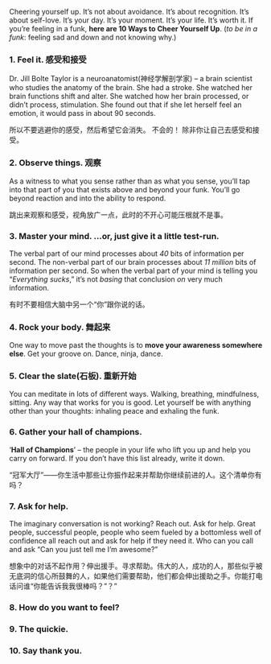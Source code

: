 Cheering yourself up. It’s not about avoidance. It’s about recognition. It’s about self-love. It’s your day. It’s your moment. It’s your life. It’s worth it.
If you’re feeling in a funk, **here are 10 Ways to Cheer Yourself Up**.
(*to be in a funk*:  feeling sad and down and not knowing why.)

### 1. Feel it.  感受和接受
Dr. Jill Bolte Taylor is a neuroanatomist(神经学解剖学家) – a brain scientist who studies the anatomy of the brain. 
She had a stroke. She watched her brain functions shift and alter. She watched how her brain processed, or didn’t process, stimulation. She found out that if she let herself feel an emotion, it would pass in about 90 seconds. 

所以不要逃避你的感受，然后希望它会消失。
不会的！
除非你让自己去感受和接受。 

### 2. Observe things. 观察
As a witness to what you sense rather than as what you sense, you’ll tap into that part of you that exists above and beyond your funk. You’ll go beyond reaction and into the ability to respond.

跳出来观察和感受，视角放广一点，此时的不开心可能压根就不是事。

### 3.  **Master** your mind. …or, just give it a little test-run.
The verbal part of our mind processes about *40* bits of information per second. 
The non-verbal part of our brain processes about *11 million* bits of information per second. 
So when the verbal part of your mind is telling you “*Everything sucks*,” it’s not *basing* that conclusion *on* very much information. 

有时不要相信大脑中另一个“你”跟你说的话。

### 4. Rock your body. 舞起来
One way to move past the thoughts is to **move your awareness somewhere else**. Get your groove on. Dance, ninja, dance. 

### 5. Clear the slate(石板). 重新开始
You can meditate in lots of different ways. Walking, breathing, mindfulness, sitting. Any way that works for you is good. Let yourself be with anything other than your thoughts: inhaling peace and exhaling the funk.

### 6. Gather your hall of champions.
‘**Hall of Champions**’ – the people in your life who lift you up and help you carry on forward. 
If you don’t have this list already, write it down. 

“冠军大厅”——你生活中那些让你振作起来并帮助你继续前进的人。这个清单你有吗？

###  7. Ask for help.
The imaginary conversation is not working? Reach out. Ask for help. 
Great people, successful people, people who seem fueled by a bottomless well of confidence all reach out and ask for help if they need it. Who can you call and ask “Can you just tell me I’m awesome?”

想象中的对话不起作用？伸出援手。寻求帮助。伟大的人，成功的人，那些似乎被无底洞的信心所鼓舞的人，如果他们需要帮助，他们都会伸出援助之手。你能打电话问谁“你能告诉我我很棒吗？”？”

###  8. How do you want to feel?
### 9. The quickie.
### 10. Say thank you.

